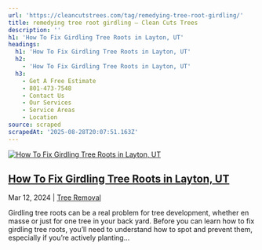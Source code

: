 ```yaml
---
url: 'https://cleancutstrees.com/tag/remedying-tree-root-girdling/'
title: remedying tree root girdling – Clean Cuts Trees
description: ''
h1: 'How To Fix Girdling Tree Roots in Layton, UT'
headings:
  h1: 'How To Fix Girdling Tree Roots in Layton, UT'
  h2:
    - 'How To Fix Girdling Tree Roots in Layton, UT'
  h3:
    - Get A Free Estimate
    - 801-473-7548
    - Contact Us
    - Our Services
    - Service Areas
    - Location
source: scraped
scrapedAt: '2025-08-28T20:07:51.163Z'
---
```

[![How To Fix Girdling Tree Roots in Layton, UT](./assets/fd1d2d98567a999e5e0b447989ed1d31eac86e7a.jpg)](https://cleancutstrees.com/2024/03/12/how-to-fix-girdling-tree-roots/)

## [How To Fix Girdling Tree Roots in Layton, UT](https://cleancutstrees.com/2024/03/12/how-to-fix-girdling-tree-roots/)

Mar 12, 2024 | [Tree Removal](https://cleancutstrees.com/category/tree-removal/)

Girdling tree roots can be a real problem for tree development, whether en masse or just for one tree in your back yard. Before you can learn how to fix girdling tree roots, you’ll need to understand how to spot and prevent them, especially if you’re actively planting...
